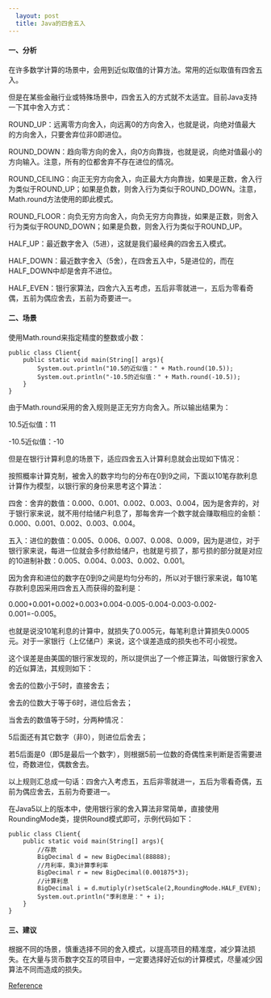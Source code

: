 ```yaml
---     
  layout: post
  title: Java的四舍五入
---
```


#### 一、分析 

在许多数学计算的场景中，会用到近似取值的计算方法。常用的近似取值有四舍五入。 

但是在某些金融行业或特殊场景中，四舍五入的方式就不太适宜。目前Java支持一下其中舍入方式： 

ROUND_UP：远离零方向舍入，向远离0的方向舍入，也就是说，向绝对值最大的方向舍入，只要舍弃位非0即进位。 

ROUND_DOWN：趋向零方向的舍入，向0方向靠拢，也就是说，向绝对值最小的方向输入。注意，所有的位都舍弃不存在进位的情况。 

ROUND_CEILING：向正无穷方向舍入，向正最大方向靠拢，如果是正数，舍入行为类似于ROUND_UP；如果是负数，则舍入行为类似于ROUND_DOWN。注意，Math.round方法使用的即此模式。 

ROUND_FLOOR：向负无穷方向舍入，向负无穷方向靠拢，如果是正数，则舍入行为类似于ROUND_DOWN；如果是负数，则舍入行为类似于ROUND_UP。 

HALF_UP：最近数字舍入（5进），这就是我们最经典的四舍五入模式。 

HALF_DOWN：最近数字舍入（5舍），在四舍五入中，5是进位的，而在HALF_DOWN中却是舍弃不进位。 

HALF_EVEN：银行家算法，四舍六入五考虑，五后非零就进一，五后为零看奇偶，五前为偶应舍去，五前为奇要进一。 

#### 二、场景 

使用Math.round来指定精度的整数或小数： 

    public class Client{   
        public static void main(String[] args){   
            System.out.println("10.5的近似值：" + Math.round(10.5));   
            System.out.println("-10.5的近似值：" + Math.round(-10.5));   
        }   
    }   
 

由于Math.round采用的舍入规则是正无穷方向舍入。所以输出结果为： 

10.5近似值：11 

-10.5近似值：-10 

 

但是在银行计算利息的场景下，适应四舍五入计算利息就会出现如下情况： 

按照概率计算克制，被舍入的数字均匀的分布在0到9之间，下面以10笔存款利息计算作为模型，以银行家的身份来思考这个算法： 

四舍：舍弃的数值：0.000、0.001、0.002、0.003、0.004，因为是舍弃的，对于银行家来说，就不用付给储户利息了，那每舍弃一个数字就会赚取相应的金额：0.000、0.001、0.002、0.003、0.004。 

五入：进位的数值：0.005、0.006、0.007、0.008、0.009，因为是进位，对于银行家来说，每进一位就会多付款给储户，也就是亏损了，那亏损的部分就是对应的10进制补数：0.005、0.004、0.003、0.002、0.001。 

因为舍弃和进位的数字在0到9之间是均匀分布的，所以对于银行家来说，每10笔存款利息因采用四舍五入而获得的盈利是： 

0.000+0.001+0.002+0.003+0.004-0.005-0.004-0.003-0.002-0.001=-0.005。 

也就是说没10笔利息的计算中，就损失了0.005元，每笔利息计算损失0.0005元。对于一家银行（上亿储户）来说，这个误差造成的损失也不可小视觉。 

 

这个误差是由美国的银行家发现的，所以提供出了一个修正算法，叫做银行家舍入的近似算法，其规则如下： 

舍去的位数小于5时，直接舍去； 

舍去的位数大于等于6时，进位后舍去； 

当舍去的数值等于5时，分两种情况： 

5后面还有其它数字（非0），则进位后舍去； 

若5后面是0（即5是最后一个数字），则根据5前一位数的奇偶性来判断是否需要进位，奇数进位，偶数舍去。 

以上规则汇总成一句话：四舍六入考虑五，五后非零就进一，五后为零看奇偶，五前为偶应舍去，五前为奇要进一。 

 

在Java5以上的版本中，使用银行家的舍入算法非常简单，直接使用RoundingMode类，提供Round模式即可，示例代码如下： 

    public class Client{   
        public static void main(String[] args){   
            //存款   
            BigDecimal d = new BigDecimal(88888);   
            //月利率，乘3计算季利率   
            BigDecimal r = new BigDecimal(0.001875*3);   
            //计算利息   
            BigDecimal i = d.mutiply(r)setScale(2,RoundingMode.HALF_EVEN);   
            System.out.println("季利息是：" + i);   
        }    
    }

#### 三、建议 

根据不同的场景，慎重选择不同的舍入模式，以提高项目的精准度，减少算法损失。在大量与货币数字交互的项目中，一定要选择好近似的计算模式，尽量减少因算法不同而造成的损失。

[Reference](http://blog.csdn.net/p106786860/article/details/9377471)
